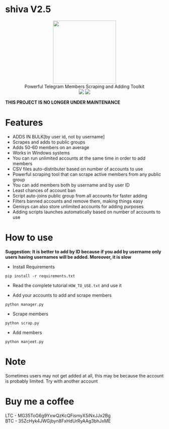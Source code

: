 # shiva V2.5
<p align='center'>
  <img src="https://github.com/Cryptonian007/Genisys/blob/main/img/GENISYS.png" width="200" height="200"><br>
  Powerful Telegram Members Scraping and Adding Toolkit<br>
  <a href="https://telegram.me/Techmedies_1"><img src="https://img.shields.io/badge/Telegram-Techmedies-green"></a> <a href="https://twitter.com/cryptonian007?lang=en"><img src="https://img.shields.io/badge/FollowOn-Twitter-green"></a>
  </p>
<b> THIS PROJECT IS NO LONGER UNDER MAINTENANCE</b>

# Features

* ADDS IN BULK[by user id, not by username]
* Scrapes and adds to public groups
* Adds 50-60 members on an average
* Works in Windows systems
* You can run unlimited accounts at the same time in order to add members
* CSV files auto-distributer based on number of accounts to use
* Powerful scraping tool that can scrape active members from any public group
* You can add members both by username and by user ID
* Least chances of account ban
* Script auto-joins public group from all accounts for faster adding
* Filters banned accounts and remove them, making things easy
* Genisys can also store unlimited accounts for adding purposes
* Adding scripts launches automatically based on number of accounts to use

# How to use

<b>Suggestion: It is better to add by ID because if you add by username only users having usernames will be added. Moreover, it is slow</b>

* Install Requirements

`pip install -r requirements.txt`

* Read the complete tutorial `HOW_TO_USE.txt` and use it

* Add your accounts to add and scrape members

`python manager.py`

* Scrape members

`python scrap.py`

* Add members

`python manjeet.py`

# Note

Sometimes users may not get added at all, this may be because the account is probably limited. Try with another account


# Buy me a coffee

LTC - MG35ToG6g9YxwQzKcQFismyX5iNxJJx2Bg<br>
BTC - 35ZcHyk4JWGjbyn8FxHdUrRyAAg3bhJxME

